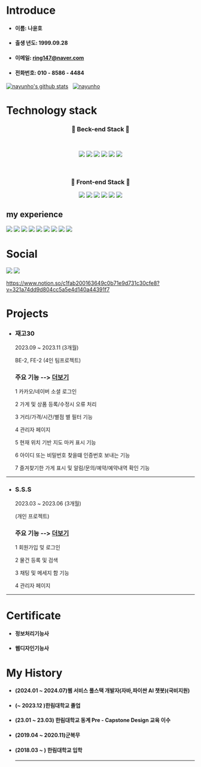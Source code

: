 # Introduce     
* #### 이름:  나윤호  
* #### 출생 년도:  1999.09.28   
* #### 이메일:  ring147@naver.com    
* #### 전화번호:  010 - 8586 - 4484

[![nayunho's github stats](https://github-readme-stats.vercel.app/api?username=nayunho&show_icons=true&theme=tokyonight)](https://github.com/gyoogle/github-readme-stats)&nbsp;&nbsp;
[![nayunho](https://github-readme-stats.vercel.app/api/top-langs/?username=nayunho&show_icons=true&hide_border=true&title_color=004386&icon_color=004386&layout=compact&theme=tokyonight)](https://github.com/nayunho)


# Technology stack  
<h3 align='center'>🌱 Beck-end Stack 🌱</h3>
<br/>
  <p align='center'>
    <img src="https://img.shields.io/badge/Java-ED8B00?style=for-the-badge&logo=java&logoColor=white" />
    <img src="https://img.shields.io/badge/Spring-6DB33F?style=for-the-badge&logo=spring&logoColor=white" />
    <img src="https://img.shields.io/badge/Spring_Boot-F2F4F9?style=for-the-badge&logo=spring-boot" />
    <img src="https://img.shields.io/badge/Oracle-F80000?style=for-the-badge&logo=oracle&logoColor=white" />
    <img src="https://img.shields.io/badge/MySQL-yellow?style=for-the-badge&logo=MySQL&logoColor=white"/></a>
    <img src="https://img.shields.io/badge/aws-orange?style=for-the-badge&logo=AWS&logoColor=white"/></a>
  </p>
<br/>
<h3 align='center'>🌱 Front-end Stack 🌱</h3>
  <p align='center'>
    <img src="https://img.shields.io/badge/React-20232A?style=for-the-badge&logo=react&logoColor=61DAFB" />
    <img src="https://img.shields.io/badge/JavaScript-F7DF1E?style=for-the-badge&logo=javascript&logoColor=black" />
    <img src="https://img.shields.io/badge/HTML5-blue?style=for-the-badge&logo=javascript&logoColor=white"/></a>
    <img src="https://img.shields.io/badge/CSS3-blue?style=for-the-badge&logo=javascript&logoColor=white"/></a>
    <img src="https://img.shields.io/badge/JavaScript-orange?style=for-the-badge&logo=javascript&logoColor=white"/></a>
    <img src="https://img.shields.io/badge/jQuery-0769AD?style=for-the-badge&logo=jquery&logoColor=white" />
  </p>    
  
## my experience
 <img src="https://img.shields.io/badge/Python-3776AB?style=for-the-badge&logo=python&logoColor=white" /> <img src="https://img.shields.io/badge/Jupyter-F37626.svg?&style=for-the-badge&logo=Jupyter&logoColor=white" /> <img src="https://img.shields.io/badge/GITHUB-black?&style=for-the-badge&logo=GITHUB&logoColor=white" /> <img src="https://img.shields.io/badge/GIT-black?&style=for-the-badge&logo=GIT&logoColor=white" />  <img src="https://img.shields.io/badge/MONGODB-6DB33F?&style=for-the-badge&logo=MONGODB&logoColor=white" />  <img src="https://img.shields.io/badge/LINUX-yellow?&style=for-the-badge&logo=LINUX&logoColor=white" />  <img src="https://img.shields.io/badge/BOOTSTRAP-purple?&style=for-the-badge&logo=BOOTSTRAP&logoColor=white" />  <img src="https://img.shields.io/badge/APACHE TOMCAT-ECD53F?&style=for-the-badge&logo=APACHE TOMCAT&logoColor=white" />  <img src="https://img.shields.io/badge/C-blue?&style=for-the-badge&logo=C&logoColor=white" />

# Social
 <a href="https://www.instagram.com/naa_yunhoo"><img src="https://img.shields.io/badge/Instagram-%23E4405F.svg?style=for-the-badge&logo=Instagram&logoColor=white&link=https://www.instagram.com/naa_yunhoo"/></a>
 <a href="omniscient-midnight-d8d.notion.site"><img src="https://img.shields.io/badge/notion-ECD53F?&style=for-the-badge&logo=notion&logoColor=white" /></a>

https://www.notion.so/c1fab200163649c0b71e9d731c30cfe8?v=321a74dd9d804cc5a5e4d140a44391f7

# Projects   
* ### 재고30
  2023.09 ~ 2023.11 (3개월)
  
  BE-2, FE-2 (4인 팀프로젝트)
  
  ### 주요 기능  --> [더보기][github1]
  1  카카오/네이버 소셜 로그인
  
  2  가게 및 상품 등록/수정시 오류 처리
     
  3  거리/가격/시간/별점 별 필터 기능
  
  4  관리자 페이지
  
  5  현재 위치 기반 지도 마커 표시 기능
  
  6  아이디 또는 비밀번호 찾을떄 인증번호 보내는 기능
     
  7  즐겨찾기한 가게 표시 및 알림/문의/예약/예약내역 확인 기능
  
---
* ### S.S.S
  2023.03 ~ 2023.06 (3개월)
  
  (개인 프로젝트)
  
  ### 주요 기능  --> [더보기][github2]
  1  회원가입 밎 로그인
    
  2  물건 등록 및 검색
  
  3  채팅 및 메세지 함 기능
  
  4  관리자 페이지   
---

# Certificate   
* #### 정보처리기능사
* #### 웹디자인기능사     

# My History  
* #### (2024.01 ~ 2024.07)웹 서비스 풀스택 개발자(자바,파이싼 AI 챗봇)(국비지원)
* #### (~ 2023.12 )한림대학교 졸업
* #### (23.01 ~ 23.03) 한림대학교 동계 Pre - Capstone Design 교육 이수
* #### (2019.04 ~ 2020.11)군복무
* #### (2018.03 ~ ) 한림대학교 입학
  ---



 [github1]: https://github.com/nayunho/2023_capston_project
 [github2]: https://github.com/nayunho/2022_share_project_S.S.S
